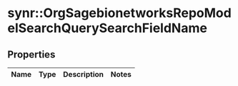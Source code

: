 # synr::OrgSagebionetworksRepoModelSearchQuerySearchFieldName


## Properties
Name | Type | Description | Notes
------------ | ------------- | ------------- | -------------



